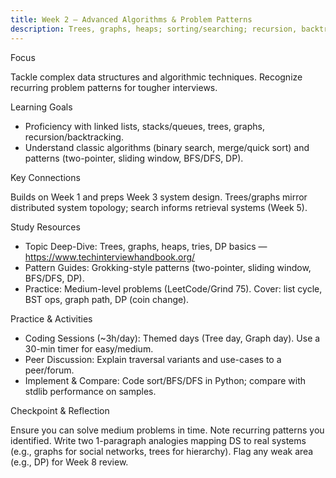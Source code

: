 ```yaml
---
title: Week 2 — Advanced Algorithms & Problem Patterns
description: Trees, graphs, heaps; sorting/searching; recursion, backtracking, dynamic programming; pattern recognition.
---
```


Focus

Tackle complex data structures and algorithmic techniques. Recognize recurring problem patterns for tougher interviews.

Learning Goals

- Proficiency with linked lists, stacks/queues, trees, graphs, recursion/backtracking.
- Understand classic algorithms (binary search, merge/quick sort) and patterns (two-pointer, sliding window, BFS/DFS, DP).

Key Connections

Builds on Week 1 and preps Week 3 system design. Trees/graphs mirror distributed system topology; search informs retrieval systems (Week 5).

Study Resources

- Topic Deep-Dive: Trees, graphs, heaps, tries, DP basics — https://www.techinterviewhandbook.org/
- Pattern Guides: Grokking-style patterns (two-pointer, sliding window, BFS/DFS, DP).
- Practice: Medium-level problems (LeetCode/Grind 75). Cover: list cycle, BST ops, graph path, DP (coin change).

Practice & Activities

- Coding Sessions (~3h/day): Themed days (Tree day, Graph day). Use a 30-min timer for easy/medium.
- Peer Discussion: Explain traversal variants and use-cases to a peer/forum.
- Implement & Compare: Code sort/BFS/DFS in Python; compare with stdlib performance on samples.

Checkpoint & Reflection

Ensure you can solve medium problems in time. Note recurring patterns you identified. Write two 1-paragraph analogies mapping DS to real systems (e.g., graphs for social networks, trees for hierarchy). Flag any weak area (e.g., DP) for Week 8 review.

